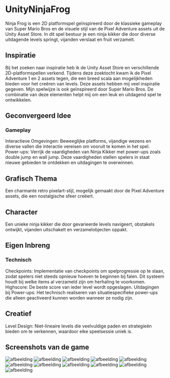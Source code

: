 # UnityNinjaFrog
Ninja Frog is een 2D platformspel geïnspireerd door de klassieke gameplay van Super Mario Bros en de visuele stijl van de Pixel Adventure assets uit de Unity Asset Store. In dit spel bestuur je een ninja kikker die door diverse uitdagende levels springt, vijanden verslaat en fruit verzamelt.

## Inspiratie
Bij het zoeken naar inspiratie heb ik de Unity Asset Store en verschillende 2D-platformspellen verkend. Tijdens deze zoektocht kwam ik de Pixel Adventure 1 en 2 assets tegen, die een breed scala aan mogelijkheden bieden voor het creëren van levels. Deze assets hebben mij veel inspiratie gegeven. Mijn spelwijze is ook geïnspireerd door Super Mario Bros. De combinatie van deze elementen helpt mij om een leuk en uitdagend spel te ontwikkelen.

## Geconvergeerd Idee
### Gameplay
Interactieve Omgevingen: Beweeglijke platforms, vijandige wezens en diverse vallen die interactie vereisen om vooruit te komen in het spel.
Power-ups: Verrijk de vaardigheden van Ninja Kikker met power-ups zoals double jump en wall jump. Deze vaardigheden stellen spelers in staat nieuwe gebieden te ontdekken en uitdagingen te overwinnen.

## Grafisch Thema
Een charmante retro pixelart-stijl, mogelijk gemaakt door de Pixel Adventure assets, die een nostalgische sfeer creëert.

## Character
Een unieke ninja kikker die door gevarieerde levels navigeert, obstakels ontwijkt, vijanden uitschakelt en verzamelobjecten oppakt.

## Eigen Inbreng
### Technisch
Checkpoints: Implementatie van checkpoints om spelprogressie op te slaan, zodat spelers niet steeds opnieuw hoeven te beginnen bij falen. Dit systeem houdt bij welke items al verzameld zijn om herhaling te voorkomen.
Highscore: De beste score van ieder level wordt opgeslagen.
Uitdagingen bij Power-ups: Het technisch realiseren van situatiespecifieke power-ups die alleen geactiveerd kunnen worden wanneer ze nodig zijn.

## Creatief
Level Design: Niet-lineaire levels die veelvuldige paden en strategieën bieden om te verkennen, waardoor elke speelsessie uniek is.
    
## Screenshots van de game
![afbeelding](https://github.com/Luuk0510/UnityNinjaFrog/assets/54103279/7b14d9dd-da63-47e9-a705-1ae955ef7d7f)
![afbeelding](https://github.com/Luuk0510/UnityNinjaFrog/assets/54103279/8c6427d8-9ea3-43c3-b70f-29fb4e149036)
![afbeelding](https://github.com/Luuk0510/UnityNinjaFrog/assets/54103279/1628bc8b-c7f4-41ba-9de6-8bb7b0487c41)
![afbeelding](https://github.com/Luuk0510/UnityNinjaFrog/assets/54103279/1a876985-55c5-4ed9-9a1e-04190a9e22d0)
![afbeelding](https://github.com/Luuk0510/UnityNinjaFrog/assets/54103279/ecd0a861-6d5c-4fe5-b5c0-f1b97ddbf6fe)
![afbeelding](https://github.com/Luuk0510/UnityNinjaFrog/assets/54103279/8c493a67-3bd9-47e9-a983-c4efd60a88fd)
![afbeelding](https://github.com/Luuk0510/UnityNinjaFrog/assets/54103279/a4232c27-6a3a-4dbd-8b7f-327bf9d44bbd)
![afbeelding](https://github.com/Luuk0510/UnityNinjaFrog/assets/54103279/4648976a-63dc-45f3-9d69-c45b9159e689)
![afbeelding](https://github.com/Luuk0510/UnityNinjaFrog/assets/54103279/798e2e67-eb1d-4284-a695-3e540e0efc90)
![afbeelding](https://github.com/Luuk0510/UnityNinjaFrog/assets/54103279/9730f5c0-7c3f-41e6-b795-3227e946806c)
![afbeelding](https://github.com/Luuk0510/UnityNinjaFrog/assets/54103279/c3e6c357-0abb-4148-9043-fe6e65993bc0)
